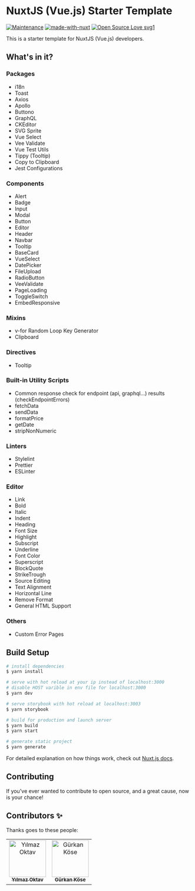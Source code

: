 # NuxtJS (Vue.js) Starter Template

[![Maintenance](https://img.shields.io/badge/Maintained%3F-yes-green.svg)](https://GitHub.com/Naereen/StrapDown.js/graphs/commit-activity)
[![made-with-nuxt](https://img.shields.io/badge/Made%20with-nuxt-00c58e.svg)](https://nuxtjs.org)
[![Open Source Love svg1](https://badges.frapsoft.com/os/v1/open-source.svg?v=103)](https://github.com/ellerbrock/open-source-badges/)

This is a starter template for NuxtJS (Vue.js) developers.

## What's in it?

### Packages
- i18n
- Toast
- Axios
- Apollo
- Buttono
- GraphQL
- CKEditor
- SVG Sprite
- Vue Select
- Vee Validate
- Vue Test Utils
- Tippy (Tooltip)
- Copy to Clipboard
- Jest Configurations

### Components
- Alert
- Badge
- Input
- Modal
- Button
- Editor
- Header
- Navbar
- Tooltip
- BaseCard
- VueSelect
- DatePicker
- FileUpload
- RadioButton
- VeeValidate
- PageLoading
- ToggleSwitch
- EmbedResponsive

### Mixins
- v-for Random Loop Key Generator
- Clipboard

### Directives
- Tooltip

### Built-in Utility Scripts
- Common response check for endpoint (api, graphql...) results (checkEndpointErrors)
- fetchData
- sendData
- formatPrice
- getDate
- stripNonNumeric

### Linters
- Stylelint
- Prettier
- ESLinter

### Editor
- Link
- Bold
- Italic
- Indent
- Heading
- Font Size
- Highlight
- Subscript
- Underline
- Font Color
- Superscript
- BlockQuote
- StrikeTrough
- Source Editing
- Text Alignment
- Horizontal Line
- Remove Format
- General HTML Support

### Others
- Custom Error Pages

## Build Setup

```bash
# install dependencies
$ yarn install

# serve with hot reload at your ip instead of localhost:3000
# disable HOST varible in env file for localhost:3000
$ yarn dev

# serve storybook with hot reload at localhost:3003
$ yarn storybook

# build for production and launch server
$ yarn build
$ yarn start

# generate static project
$ yarn generate
```

For detailed explanation on how things work, check out [Nuxt.js docs](https://nuxtjs.org).


## Contributing
If you've ever wanted to contribute to open source, and a great cause, now is your chance!

## Contributors ✨

Thanks goes to these people:

<!-- ALL-CONTRIBUTORS-LIST:START -->
<table>
  <tr>
    <td align="center">
      <a href="https://github.com/yoktav">
        <img src="https://avatars.githubusercontent.com/u/44588992?v=3?s=100" width="100px;" alt="Yılmaz Oktav" /><br />
        <sub><b>Yılmaz Oktav</b></sub>
      </a>
    </td>
    <td align="center">
      <a href="https://github.com/SisyphosGK">
        <img src="https://avatars.githubusercontent.com/u/32563894?v=3?s=100" width="100px;" alt="Gürkan Köse" /><br />
        <sub><b>Gürkan Köse</b></sub>
      </a>
    </td>
  </tr>
</table>

<!-- ALL-CONTRIBUTORS-LIST:END -->
